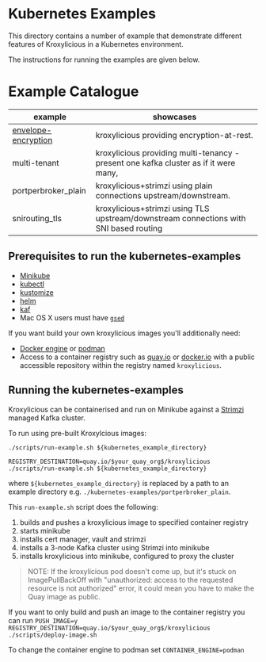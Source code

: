 # Kubernetes Examples

This directory contains a number of example that demonstrate different features of Kroxylicious
in a Kubernetes environment.

The instructions for running the examples are given below.


# Example Catalogue

| example                                                | showcases                                                                             |
|--------------------------------------------------------|---------------------------------------------------------------------------------------|
| [envelope-encryption](./envelope-encryption/README.md) | kroxylicious providing encryption-at-rest.                                            |
| multi-tenant                                           | kroxylicious providing multi-tenancy - present one kafka cluster as if it were many,  |
| portperbroker_plain                                    | kroxylicious+strimzi using plain connections upstream/downstream.                     |
| snirouting_tls                                         | kroxylicious+strimzi using TLS upstream/downstream connections with SNI based routing |

## Prerequisites to run the kubernetes-examples

* [Minikube](https://minikube.sigs.k8s.io/docs/start)
* [kubectl](https://kubernetes.io/docs/tasks/tools)
* [kustomize](https://kubectl.docs.kubernetes.io/installation/kustomize/)
* [helm](https://helm.sh/docs/helm/helm_install/)
* [kaf](https://github.com/birdayz/kaf)
* Mac OS X users must have [`gsed`](https://formulae.brew.sh/formula/gnu-sed)

If you want build your own kroxylicious images you'll additionally need: 

* [Docker engine](https://docs.docker.com/engine/install) or [podman](https://podman.io/docs/installation) 
* Access to a container registry such as [quay.io](https://quay.io) or [docker.io](https://docker.io) with a public accessible repository within the registry named `kroxylicious`.


## Running the kubernetes-examples

Kroxylicious can be containerised and run on Minikube against a [Strimzi](https://strimzi.io) managed Kafka cluster.

To run using pre-built Kroxylcious images:

```shell
./scripts/run-example.sh ${kubernetes_example_directory}
```

```shell
REGISTRY_DESTINATION=quay.io/$your_quay_org$/kroxylicious ./scripts/run-example.sh ${kubernetes_example_directory}
```
where `${kubernetes_example_directory}` is replaced by a path to an example directory e.g. `./kubernetes-examples/portperbroker_plain`.

This `run-example.sh` script does the following:
1. builds and pushes a kroxylicious image to specified container registry
2. starts minikube
3. installs cert manager, vault and strimzi
4. installs a 3-node Kafka cluster using Strimzi into minikube
5. installs kroxylicious into minikube, configured to proxy the cluster

> NOTE: If the kroxylicious pod doesn't come up, but it's stuck on ImagePullBackOff with "unauthorized: access to the requested resource is not authorized" error,
it could mean you have to make the Quay image as public.

If you want to only build and push an image to the container registry you can run `PUSH_IMAGE=y REGISTRY_DESTINATION=quay.io/$your_quay_org$/kroxylicious ./scripts/deploy-image.sh`

To change the container engine to podman set `CONTAINER_ENGINE=podman`

